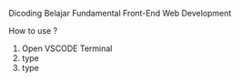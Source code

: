 Dicoding Belajar Fundamental Front-End Web Development

How to use ?

1. Open VSCODE Terminal
2. type <npm install>
3.  type <npm run start-dev>
